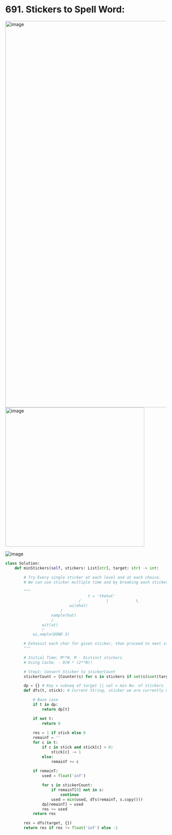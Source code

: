 # 691. Stickers to Spell Word:

<img width="1204" alt="image" src="https://github.com/jatinbhutka/LeetCode-2022/assets/35987583/cdf66715-de15-48da-a93f-6b8be811c9ac">
<img width="434" alt="image" src="https://github.com/jatinbhutka/LeetCode-2022/assets/35987583/395e01df-a289-45bf-b107-ac673c131e11">

![image](https://github.com/jatinbhutka/LeetCode-2022/assets/35987583/c33d965a-4e86-435e-9de3-5e9e4e085a3a)


```python
class Solution:
    def minStickers(self, stickers: List[str], target: str) -> int:

        # Try Every single sticker at each level and at each choice.
        # We can use sticker multiple time and by breaking each sticker into chrs

        """
                                    t = 'thehat'
                                /           |            \
                            wi(ehat)
                        /
                    xample(hat)
                    /
                wit(at)
                /
            wi,xmple(DONE-3)

        # Exhasust each char for given sticker, than proceed to next sticker
        """

        # Initial Time: M**N, M - Distinct stickers
        # Using Cache, - O(N * (2**N))

        # Step1: Convert Sticker to stickerCount
        stickerCount = [Counter(s) for s in stickers if set(s)&set(target)]

        dp = {} # Key = subseq of target || val = min No. of stickers
        def dfs(t, stick): # Current String, sticker we are currently using to build t substring

            # Base case
            if t in dp:
                return dp[t]

            if not t: 
                return 0
            
            res = 1 if stick else 0
            remainT = ''
            for c in t:
                if c in stick and stick[c] > 0:
                    stick[c] -= 1
                else:
                    remainT += c
                
            if remainT:
                used = float('inf')

                for s in stickerCount:
                    if remainT[0] not in s:
                        continue
                    used = min(used, dfs(remainT, s.copy()))
                dp[remainT] = used
                res += used
            return res

        res = dfs(target, {})
        return res if res != float('inf') else -1

        
```






